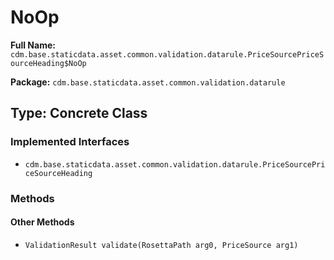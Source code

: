 # NoOp

**Full Name:** `cdm.base.staticdata.asset.common.validation.datarule.PriceSourcePriceSourceHeading$NoOp`

**Package:** `cdm.base.staticdata.asset.common.validation.datarule`

## Type: Concrete Class

### Implemented Interfaces

- `cdm.base.staticdata.asset.common.validation.datarule.PriceSourcePriceSourceHeading`

### Methods

#### Other Methods

- `ValidationResult validate(RosettaPath arg0, PriceSource arg1)`

